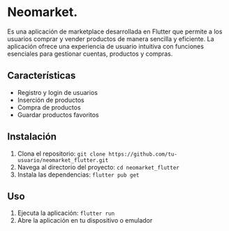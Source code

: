 # Neomarket.

Es una aplicación de marketplace desarrollada en Flutter que permite a los usuarios comprar y vender productos de manera sencilla y eficiente. 
La aplicación ofrece una experiencia de usuario intuitiva con funciones esenciales para gestionar cuentas, productos y compras.

## Características

- Registro y login de usuarios
- Inserción de productos
- Compra de productos
- Guardar productos favoritos

## Instalación

1. Clona el repositorio: `git clone https://github.com/tu-usuario/neomarket_flutter.git`
2. Navega al directorio del proyecto: `cd neomarket_flutter`
3. Instala las dependencias: `flutter pub get`

## Uso

1. Ejecuta la aplicación: `flutter run`
2. Abre la aplicación en tu dispositivo o emulador
